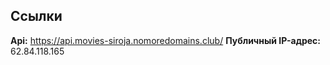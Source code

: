 ## Ссылки

**Api:** https://api.movies-siroja.nomoredomains.club/
**Публичный IP-адрес:** 62.84.118.165
